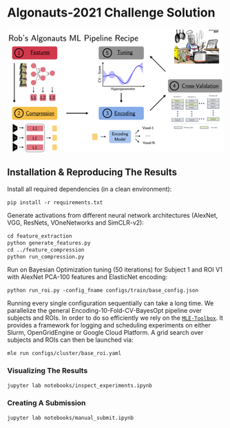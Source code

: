 # Algonauts-2021 Challenge Solution

![](docs/pipeline.png)

## Installation & Reproducing The Results

Install all required dependencies (in a clean environment):
```
pip install -r requirements.txt
```

Generate activations from different neural network architectures (AlexNet, VGG, ResNets, VOneNetworks and SimCLR-v2):
```
cd feature_extraction
python generate_features.py
cd ../feature_compression
python run_compression.py
```

Run on Bayesian Optimization tuning (50 iterations) for Subject 1 and ROI V1 with AlexNet PCA-100 features and ElasticNet encoding:
```
python run_roi.py -config_fname configs/train/base_config.json
```

Running every single configuration sequentially can take a long time. We parallelize the general Encoding-10-Fold-CV-BayesOpt pipeline over subjects and ROIs. In order to do so efficiently we rely on the [`MLE-Toolbox`](https://github.com/RobertTLange/mle-toolbox). It provides a framework for logging and scheduling experiments on either Slurm, OpenGridEngine or Google Cloud Platform. A grid search over subjects and ROIs can then be launched via:

```
mle run configs/cluster/base_roi.yaml
```

### Visualizing The Results

```
jupyter lab notebooks/inspect_experiments.ipynb
```

### Creating A Submission

```
jupyter lab notebooks/manual_submit.ipynb
```
